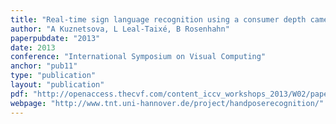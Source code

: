 ```yaml
---
title: "Real-time sign language recognition using a consumer depth camera"
author: "A Kuznetsova, L Leal-Taixé, B Rosenhahn"
paperpubdate: "2013"
date: 2013
conference: "International Symposium on Visual Computing"
anchor: "pub11"
type: "publication"
layout: "publication"
pdf: "http://openaccess.thecvf.com/content_iccv_workshops_2013/W02/papers/Kuznetsova_Real-Time_Sign_Language_2013_ICCV_paper.pdf"
webpage: "http://www.tnt.uni-hannover.de/project/handposerecognition/"
---
```

